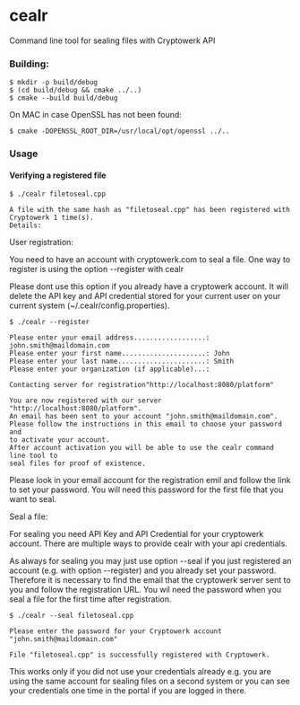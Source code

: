 # cealr
Command line tool for sealing files with Cryptowerk API

### Building:
```console
$ mkdir -p build/debug
$ (cd build/debug && cmake ../..)
$ cmake --build build/debug
```

On MAC in case OpenSSL has not been found:
```console
$ cmake -DOPENSSL_ROOT_DIR=/usr/local/opt/openssl ../..
```


### Usage

#### Verifying a registered file
 
```console
$ ./cealr filetoseal.cpp

A file with the same hash as "filetoseal.cpp" has been registered with Cryptowerk 1 time(s).
Details:

```



User registration:

You need to have an account with cryptowerk.com to seal a file. One way to register is using the option --register with cealr 

Please dont use this option if you already have a cryptowerk account. It will delete the API key and API credential stored for your current user on your current system (~/.cealr/config.properties). 

```console
$ ./cealr --register
 
Please enter your email address..................: john.smith@maildomain.com
Please enter your first name.....................: John
Please enter your last name......................: Smith
Please enter your organization (if applicable)...: 
 
Contacting server for registration"http://localhost:8080/platform"
 
You are now registered with our server "http://localhost:8080/platform".
An email has been sent to your account "john.smith@maildomain.com".
Please follow the instructions in this email to choose your password and
to activate your account.
After account activation you will be able to use the cealr command line tool to 
seal files for proof of existence.

```

Please look in your email account for the registration emil and follow the link to set your password. You will need this password for the first file that you want to seal.

Seal a file:

For sealing you need API Key and API Credential for your cryptowerk account. There are multiple ways to provide cealr with your api credentials.

As always for sealing you may just use option --seal if you just registered an account (e.g. with option --register) and you already set your password. Therefore it is necessary to find the email that the cryptowerk server sent to you and follow the registration URL. You wil need the password when you seal a file for the first time after registration.

```console
$ ./cealr --seal filetoseal.cpp

Please enter the password for your Cryptowerk account "john.smith@maildomain.com" 
 
File "filetoseal.cpp" is successfully registered with Cryptowerk.

```

This works only if you did not use your credentials already e.g. you are using the same account for sealing files on a second system or you can see your credentials one time in the portal if you are logged in there.
 

